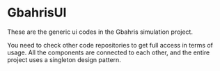 # GbahrisUI
These are the generic ui codes in the Gbahris simulation project.

You need to check other code repositories to get full access in terms of usage. 
All the components are connected to each other, and the entire project uses a singleton design pattern.
